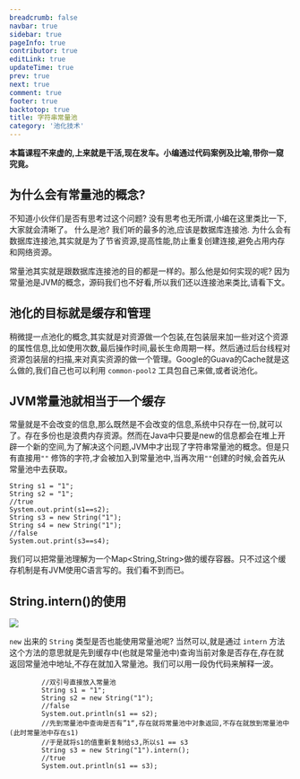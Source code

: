 ```yaml
---
breadcrumb: false
navbar: true
sidebar: true
pageInfo: true
contributor: true
editLink: true
updateTime: true
prev: true
next: true
comment: true
footer: true
backtotop: true
title: 字符串常量池
category: '池化技术'
---
```


<Djt/>

**本篇课程不来虚的,上来就是干活,现在发车。小编通过代码案例及比喻,带你一窥究竟。**

## 为什么会有常量池的概念?

不知道小伙伴们是否有思考过这个问题? 没有思考也无所谓,小编在这里类比一下,大家就会清晰了。
什么是池? 我们听的最多的池,应该是数据库连接池. 为什么会有数据库连接池,其实就是为了节省资源,提高性能,防止重复创建连接,避免占用内存和网络资源。

常量池其实就是跟数据库连接池的目的都是一样的。那么他是如何实现的呢? 因为常量池是JVM的概念，源码我们也不好看,所以我们还以连接池来类比,请看下文。

## 池化的目标就是缓存和管理

稍微提一点池化的概念,其实就是对资源做一个包装,在包装层来加一些对这个资源的属性信息,比如使用次数,最后操作时间,最长生命周期一样。然后通过后台线程对资源包装层的扫描,来对真实资源的做一个管理。Google的Guava的Cache就是这么做的,我们自己也可以利用 `common-pool2`
工具包自己来做,或者说池化。

## JVM常量池就相当于一个缓存

常量就是不会改变的信息,那么既然是不会改变的信息,系统中只存在一份,就可以了。存在多份也是浪费内存资源。然而在Java中只要是new的信息都会在堆上开辟一个新的空间,为了解决这个问题,JVM中才出现了字符串常量池的概念。但是只有直接用`""`
修饰的字符,才会被加入到常量池中,当再次用`""`创建的时候,会首先从常量池中去获取。

```
String s1 = "1";
String s2 = "1";
//true
System.out.print(s1==s2); 
String s3 = new String("1");
String s4 = new String("1");
//false
System.out.print(s3==s4); 
```

我们可以把常量池理解为一个Map<String,String>做的缓存容器。只不过这个缓存机制是有JVM使用C语言写的。我们看不到而已。

## String.intern()的使用

![](https://img.springlearn.cn/blog/learn_1567773914000.png)

`new` 出来的 `String` 类型是否也能使用常量池呢? 当然可以,就是通过 `intern` 方法
这个方法的意思就是先到缓存中(也就是常量池中)查询当前对象是否存在,存在就返回常量池中地址,不存在就加入常量池。我们可以用一段伪代码来解释一波。

```
        //双引号直接放入常量池
        String s1 = "1";
        String s2 = new String("1");
        //false
        System.out.println(s1 == s2);
        //先到常量池中查询是否有”1“,存在就将常量池中对象返回,不存在就放到常量池中(此时常量池中存在s1)
        //于是就将s1的值重新复制给s3,所以s1 == s3
        String s3 = new String("1").intern();
        //true
        System.out.println(s1 == s3);
```

